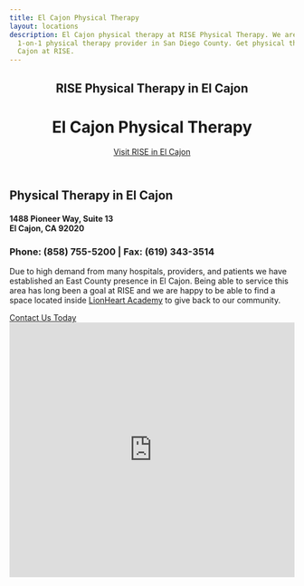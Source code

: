 ```yaml
---
title: El Cajon Physical Therapy
layout: locations
description: El Cajon physical therapy at RISE Physical Therapy. We are the premier
  1-on-1 physical therapy provider in San Diego County. Get physical therapy in El
  Cajon at RISE.
---
```


<!-- El Cajon Location Page -->
  <header id="el-cajon">
    <div class="container">
      <div class="intro-text">
        <div><h2 class="intro-lead-in">RISE Physical Therapy in El Cajon</h2></div>
        <div><h1 class="intro-heading">El Cajon Physical Therapy</h1></div>
        <a href="#location-content" class="page-scroll btn btn-xl">Visit RISE in El Cajon</a>
      </div>
    </div>
  </header>
  <section id="location-content">
    <div class="container">
      <div class="row">
        <div class="col-lg-6">
          <h2 class="section-heading">Physical Therapy in El Cajon</h2>
          <h4 class="subheading">1488 Pioneer Way, Suite 13<br> El Cajon, CA 92020</h4>
          <h3 class="section-subheading text-muted locations">Phone: (858) 755-5200 | Fax: (619) 343-3514</h3>
          <p class="text-muted">Due to high demand from many hospitals, providers, and patients we have established an East County presence in El Cajon. Being able to service this area has long been a goal at RISE and we are happy to be able to find a space located inside <a href="https://www.lionheartsandiego.com/" target="_blank">LionHeart Academy</a> to give back to our community.</p>
          <a href="#contact" class="page-scroll btn btn-xl" id="location-contact-btn">Contact Us Today</a>
        </div>
        <div class="col-lg-6">
          <iframe src="https://www.google.com/maps/embed?pb=!1m18!1m12!1m3!1d3353.1235663662583!2d-116.97059798465743!3d32.81549078932955!2m3!1f0!2f0!3f0!3m2!1i1024!2i768!4f13.1!3m3!1m2!1s0x80d9583bc36bf65f%3A0x78fc6e3e5d4606d8!2s1488%20Pioneer%20Way%20%2313%2C%20El%20Cajon%2C%20CA%2092020!5e0!3m2!1sen!2sus!4v1597250507481!5m2!1sen!2sus" width="100%" height="450" frameborder="0" style="border:0" allowfullscreen></iframe>
        </div>
      </div>
    </div>
  </section>
